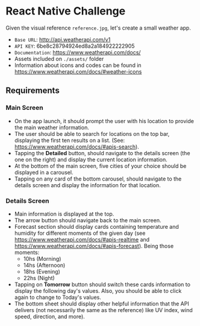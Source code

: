 # React Native Challenge

Given the visual reference `reference.jpg`, let's create a small weather app.

- `Base URL`: http://api.weatherapi.com/v1
- `API KEY`: 6be8c28794924ed8a2a184922222905
- `Documentation`: https://www.weatherapi.com/docs/
- Assets included on `./assets/` folder
- Information about icons and codes can be found in https://www.weatherapi.com/docs/#weather-icons 

## Requirements

### Main Screen
- On the app launch, it should prompt the user with his location to provide the main weather information.
- The user should be able to search for locations on the top bar, displaying the first ten results on a list. (See: https://www.weatherapi.com/docs/#apis-search).
- Tapping the **Detailed** button, should navigate to the details screen (the one on the right) and display the current location information.
- At the bottom of the main screen, five cities of your choice should be displayed in a carousel.
- Tapping on any card of the bottom carousel, should navigate to the details screen and display the information for that location.


### Details Screen
- Main information is displayed at the top.
- The arrow button should navigate back to the main screen.
- Forecast section should display cards containing temperature and humidity for different moments of the given day (see https://www.weatherapi.com/docs/#apis-realtime and https://www.weatherapi.com/docs/#apis-forecast). Being those moments:
	- 10hs (Morning)
	- 14hs (Afternoon)
	- 18hs (Evening)
	- 22hs (Night)
- Tapping on **Tomorrow** button should switch these cards information to display the following day's values. Also, you should be able to click again to change to Today's values.
- The bottom sheet should display other helpful information that the API delivers (not necessarily the same as the reference) like UV index, wind speed, direction, and more).
